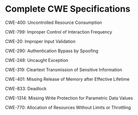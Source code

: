 

# Complete CWE Specifications

CWE-400: Uncontrolled Resource Consumption

CWE-799: Improper Control of Interaction Frequency

CWE-20: Improper Input Validation

CWE-290: Authentication Bypass by Spoofing

CWE-248: Uncaught Exception

CWE-319: Cleartext Transmission of Sensitive Information

CWE-401: Missing Release of Memory after Effective Lifetime

CWE-833: Deadlock

CWE-1314: Missing Write Protection for Parametric Data Values

CWE-770: Allocation of Resources Without Limits or Throttling